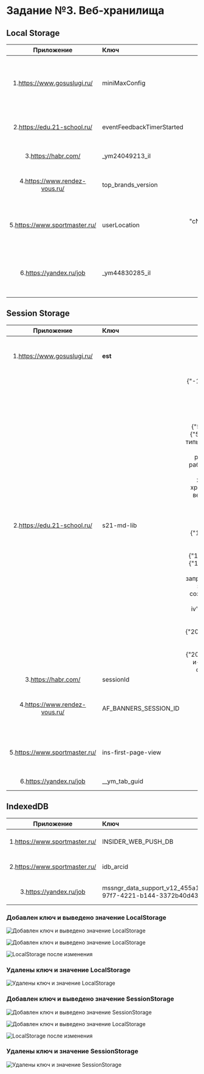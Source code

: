 # Задание №3. Веб-хранилища

## Local Storage

|Приложение|Ключ|Значение|Описание|
|:-----:|:-----|:-----:|:-----:|
|1.https://www.gosuslugi.ru/|miniMaxConfig|endTimeLocalStorage:1689032763389|Отображется первичная страница "Робот Макс", загружаются ресурсы сайта| 
|2.https://edu.21-school.ru/|eventFeedbackTimerStarted|2023-07-10T23:57:32.086Z|Отображается дата и время начала сессии|
|3.https://habr.com/|_ym24049213_il|Хабр/Все потоки/Разработка/Дизайн/Менеджмент/Маркетинг/Научпоп|Отображает элементы меню|
|4.https://www.rendez-vous.ru/|top_brands_version|5| Отображает номер коллекции брендов|
|5.https://www.sportmaster.ru/|userLocation|{"data":{"geoId":"551487","city":"Kazan’",  "region":"Tatarstan Republic","regionId":"TA","country":"RU",  "cName":"Russia","request":"06be0222eea498798bb6a54b99370650",  "latitude":"3821ac18ca91e10e2fa4f3c7962f8842",  "longitude":"b20ff689496231189676bce1b6fd461f"},  "_expires":1689121689000}| Отображает регион пользователя|
|6.https://yandex.ru/job|_ym44830285_il|Профессии/Вакансии/Грода/|Отображает элементы меню, ключ неизменный элементы меняются |



## Session Storage

|Приложение|Ключ|Значение|Описание|
|:-----:|:-----|:-----:|:-----:|
|1.https://www.gosuslugi.ru/|__est__|MDA0VGg=3GdjxQ==|Отображает номер телефона в окне авторизации|
|2.https://edu.21-school.ru/|s21-md-lib|{"-10--":{"1":"-10--"},"instructions":{"5":"instructions"},"contents":{"11":"contents"},"chapter-i":{"33":"chapter-i"},"общая-инструкция":{"35":"общая-инструкция"},"chapter-ii":{"50":"chapter-ii"},"базы-данных":{"52":"базы-данных"},"задание-1-типы-баз-данных":{"62":"задание-1-типы-баз-данных"},"основы-работы-с-субд":{"80":"основы-работы-с-субд"},"веб-хранилища":{"102":"веб-хранилища"},"задание-2-веб-хранилища-1":{"108":"задание-2-веб-хранилища-1"},"задание-3-веб-хранилища-2":{"116":"задание-3-веб-хранилища-2"},"задание-4-свойства-веб-хранилищ":{"127":"задание-4-свойства-веб-хранилищ"},"chapter-iii":{"137":"chapter-iii"},"sql":{"139":"sql"},"задание-5-язык-sql":{"149":"задание-5-язык-sql"},"sql-запросы":{"156":"sql-запросы"},"задание-6-создание-sql-запросов":{"188":"задание-6-создание-sql-запросов"},"chapter-iv":{"194":"chapter-iv"},"тестирование-базы-данных":{"196":"тестирование-базы-данных"},"классификация":{"200":"классификация"},"задание-7-нагрузка-стресс-и-отказоустойчивость":{"207":"задание-7-нагрузка-стресс-и-отказоустойчивость"},"double-check":{"215":"double-check"}}|Отображается задание|
|3.https://habr.com/|sessionId|	5926951689034105639|id сессии|
|4.https://www.rendez-vous.ru/|AF_BANNERS_SESSION_ID|1689035317983|Отображает id рекламного баннера на странице сайта "Рандеву"|
|5.https://www.sportmaster.ru/|ins-first-page-view|1| Отображает версию загрузки первичного экрана|
|6.https://yandex.ru/job|__ym_tab_guid|3ff6165c-aa11-5312-29f2-b81487c82b02||

## IndexedDB


|Приложение|Ключ|Значение|Описание|
|:-----:|:-----|:-----:|:-----:|
|1.https://www.sportmaster.ru/|INSIDER_WEB_PUSH_DB|Версия 2, Хранилище 5| База данных
|2.https://www.sportmaster.ru/|idb_arcid|Версия 1, Хранилище 1|База данных
|3.https://yandex.ru/job|mssngr_data_support_v12_455a1d22-97f7-4221-b144-3372b40d4395|Версия 1, Хранилище 4|База данных|

### Добавлен ключ и выведено значение LocalStorage

![Добавлен ключ и выведено значение LocalStorage](../misc/images/Local_before.png)

![Добавлен ключ и выведено значение LocalStorage](../misc/images/vk_LS_SI.jpg)

![LocalStorage после изменения](../misc/images/vk_LS_after.jpg)

### Удалены ключ и значение LocalStorage

![Удалены ключ и значение LocalStorage](../misc/images/Local_after.png)

### Добавлен ключ и выведено значение SessionStorage

![Добавлен ключ и выведено значение SessionStorage](../misc/images/Session_before.png)

![Добавлен ключ и выведено значение LocalStorage](../misc/images/vk_SS_SI.jpg)

![LocalStorage после изменения](../misc/images/vk_SS_after.jpg)

### Удалены ключ и значение SessionStorage

![Удалены ключ и значение SessionStorage](../misc/images/Session_after.png)
